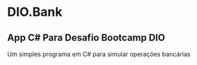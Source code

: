 # DIO.Bank
## App C# Para Desafio Bootcamp DIO
Um simples programa em C# para simular operações bancárias
